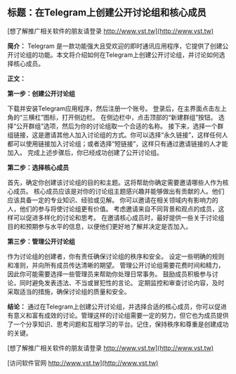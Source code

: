 ## **标题：在Telegram上创建公开讨论组和核心成员**

[想了解推广相关软件的朋友请登录 http://www.vst.tw](http://www.vst.tw)

**简介：**
Telegram 是一款功能强大且受欢迎的即时通讯应用程序，它提供了创建公开讨论组的功能。本文将介绍如何在Telegram上创建公开讨论组，并讨论如何选择核心成员。

**正文：**

**第一步：创建公开讨论组**

下载并安装Telegram应用程序，然后注册一个账号。
登录后，在主界面点击左上角的“三横杠”图标，打开侧边栏。
在侧边栏中，点击顶部的“新建群组”按钮。
选择“公开群组”选项，然后为你的讨论组取一个合适的名称。
接下来，选择一个群组链接，这是邀请其他人加入讨论组的方式。你可以选择“永久链接”，这样任何人都可以使用链接加入讨论组；或者选择“短链接”，这样只有通过邀请链接的人才能加入。
完成上述步骤后，你已经成功创建了公开讨论组。

**第二步：选择核心成员**

首先，确定你创建该讨论组的目的和主题。这将帮助你确定需要邀请哪些人作为核心成员。
核心成员应该是对你的讨论组主题感兴趣并能够做出有贡献的人。他们应该具备一定的专业知识、经验或见解。
你可以邀请在相关领域内有影响力的人，他们的参与将使讨论组更有价值。
考虑邀请来自不同背景和观点的成员，这样可以促进多样化的讨论和思考。
在邀请核心成员时，最好提供一些关于讨论组目的和预期参与水平的信息，以便他们更好地了解并决定是否加入。

**第三步：管理公开讨论组**

作为讨论组的创建者，你有责任确保讨论组的秩序和安全。
设定一些明确的规则和准则，并向所有成员传达清晰的期望。
管理公开讨论组需要花费时间和精力，因此你可能需要选择一些管理员来帮助你处理日常事务。
鼓励成员积极参与讨论，同时避免发表违法、不当或冒犯性的言论。
定期监控和审查讨论内容，及时采取适当的措施，确保讨论组的质量和安全。

**结论：**
通过在Telegram上创建公开讨论组，并选择合适的核心成员，你可以促进有意义和富有成效的讨论。管理这样的讨论组需要一定的努力，但它也为成员提供了一个分享知识、思考问题和互相学习的平台。记住，保持秩序和尊重是创建成功的关键。

[想了解推广相关软件的朋友请登录 http://www.vst.tw](http://www.vst.tw)


[访问软件官网 http://www.vst.tw](http://www.vst.tw)

